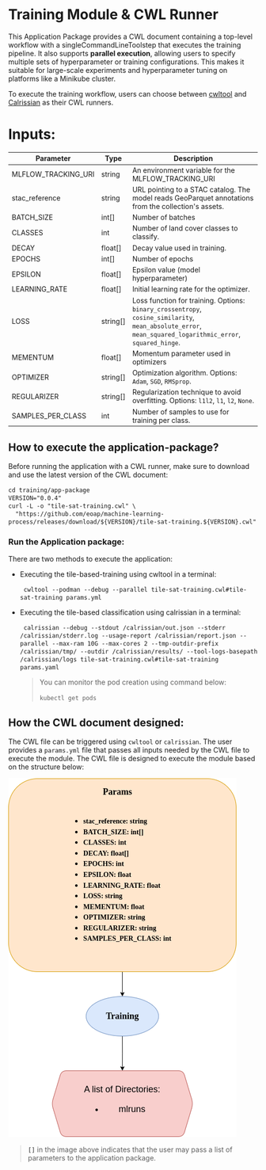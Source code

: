 # Training Module & CWL Runner

This Application Package provides a CWL document containing a top-level workflow with a singleCommandLineToolstep that executes the training pipeline. It also supports **parallel execution**, allowing users to specify multiple sets of hyperparameter or training configurations. This makes it suitable for large-scale experiments and hyperparameter tuning on platforms like a Minikube cluster.

To execute the training workflow, users can choose between [cwltool](https://github.com/common-workflow-language/cwltool) and [Calrissian](https://github.com/Duke-GCB/calrissian) as their CWL runners.

# Inputs:

| Parameter              | Type     | Description |
|------------------------|----------|-------------|
| MLFLOW_TRACKING_URI    | string      | An environment variable for the MLFLOW_TRACKING_URI |
| stac_reference         | string   | URL pointing to a STAC catalog. The model reads GeoParquet annotations from the collection's assets. |
| BATCH_SIZE             | int[]    | Number of batches |
| CLASSES                | int      | Number of land cover classes to classify. |
| DECAY                  | float[]  | Decay value used in training. |
| EPOCHS                 | int[]    | Number of epochs |
| EPSILON                | float[]  | Epsilon value (model hyperparameter) |
| LEARNING_RATE          | float[]  | Initial learning rate for the optimizer. |
| LOSS                   | string[] | Loss function for training. Options: `binary_crossentropy`, `cosine_similarity`, `mean_absolute_error`, `mean_squared_logarithmic_error`, `squared_hinge`. |
| MEMENTUM               | float[]  | Momentum parameter used in optimizers |
| OPTIMIZER              | string[] | Optimization algorithm. Options: `Adam`, `SGD`, `RMSprop`. |
| REGULARIZER            | string[] | Regularization technique to avoid overfitting. Options: `l1l2`, `l1`, `l2`, `None`. |
| SAMPLES_PER_CLASS      | int      | Number of samples to use for training per class. |


## How to execute the application-package?
Before running the application with a CWL runner, make sure to download and use the latest version of the CWL document:
```
cd training/app-package
VERSION="0.0.4"
curl -L -o "tile-sat-training.cwl" \
  "https://github.com/eoap/machine-learning-process/releases/download/${VERSION}/tile-sat-training.${VERSION}.cwl"

```


### **Run the Application package**:
There are two methods to execute the application:

- Executing the tile-based-training using cwltool in a terminal:

   ```
    cwltool --podman --debug --parallel tile-sat-training.cwl#tile-sat-training params.yml
   ```
    


- Executing the tile-based classification using calrissian in a terminal:

   ```
    calrissian --debug --stdout /calrissian/out.json --stderr /calrissian/stderr.log --usage-report /calrissian/report.json --parallel --max-ram 10G --max-cores 2 --tmp-outdir-prefix /calrissian/tmp/ --outdir /calrissian/results/ --tool-logs-basepath /calrissian/logs tile-sat-training.cwl#tile-sat-training params.yaml
   ```
   > You can monitor the pod creation using command below:
   >
   >   `kubectl get pods` 


## How the CWL document designed:
The CWL file can be triggered using `cwltool` or `calrissian`. The user provides a `params.yml` file that passes all inputs needed by the CWL file to execute the module. The CWL file is designed to execute the module based on the structure below:

![Training Workflow](imgs/training.png)

> **`[]`** in the image above indicates that the user may pass a list of parameters to the application package.

